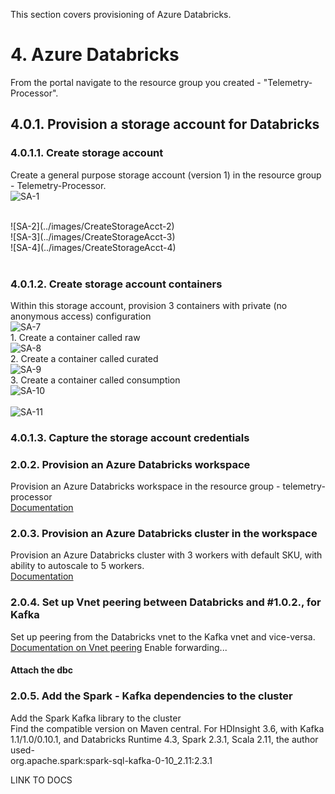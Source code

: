 
This section covers provisioning of Azure Databricks.

# 4. Azure Databricks
From the portal navigate to the resource group you created - "Telemetry-Processor".

## 4.0.1.  Provision a storage account for Databricks 
### 4.0.1.1.  Create storage account
Create a general purpose storage account (version 1) in the resource group - Telemetry-Processor.<br>
![SA-1](../images/CreateStorageAcct-1)

<br>
![SA-2](../images/CreateStorageAcct-2)
<br>
![SA-3](../images/CreateStorageAcct-3)
<br>
![SA-4](../images/CreateStorageAcct-4)
<br><br>

### 4.0.1.2.  Create storage account containers
Within this storage account, provision 3 containers with private (no anonymous access) configuration<br>
![SA-7](../images/CreateStorageAcct-7)
<br>1.  Create a container called raw<br>
![SA-8](../images/CreateStorageAcct-8)
<br>2.  Create a container called curated<br>
![SA-9](../images/CreateStorageAcct-9)
<br>3.  Create a container called consumption<br>
![SA-10](../images/CreateStorageAcct-10)
<br><br>
![SA-11](../images/CreateStorageAcct-11)

### 4.0.1.3. Capture the storage account credentials



### 2.0.2. Provision an Azure Databricks workspace
Provision an Azure Databricks workspace in the resource group - telemetry-processor<br>
[Documentation](https://docs.microsoft.com/en-us/azure/azure-databricks/quickstart-create-databricks-workspace-portal)

### 2.0.3. Provision an Azure Databricks cluster in the workspace
Provision an Azure Databricks cluster with 3 workers with default SKU, with ability to autoscale to 5 workers.<br>
[Documentation](https://docs.microsoft.com/en-us/azure/azure-databricks/quickstart-create-databricks-workspace-portal#create-a-spark-cluster-in-databricks)

### 2.0.4. Set up Vnet peering between Databricks and #1.0.2., for Kafka
Set up peering from the Databricks vnet to the Kafka vnet and vice-versa.<br>
[Documentation on Vnet peering](https://docs.azuredatabricks.net/administration-guide/cloud-configurations/azure/vnet-peering.html#vnet-peering)
Enable forwarding...

#### Attach the dbc

### 2.0.5. Add the Spark - Kafka dependencies to the cluster
Add the Spark Kafka library to the cluster<br>
Find the compatible version on Maven central.  For HDInsight 3.6, with Kafka 1.1/1.0/0.10.1, and Databricks Runtime 4.3, Spark 2.3.1, Scala 2.11, the author used-<br>
org.apache.spark:spark-sql-kafka-0-10_2.11:2.3.1

LINK TO DOCS
